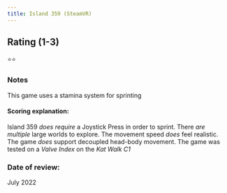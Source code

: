 ```yaml
---
title: Island 359 (SteamVR)
---
```


## Rating (1-3)
⭐⭐

### Notes
This game uses a stamina system for sprinting

#### Scoring explanation:
Island 359 *does require* a Joystick Press in order to sprint.
There *are multiple* large worlds to explore.
The movement speed *does* feel realistic.
The game *does* support decoupled head-body movement.
The game was tested on a *Valve Index* on the *Kat Walk C1*

### Date of review:
July 2022
